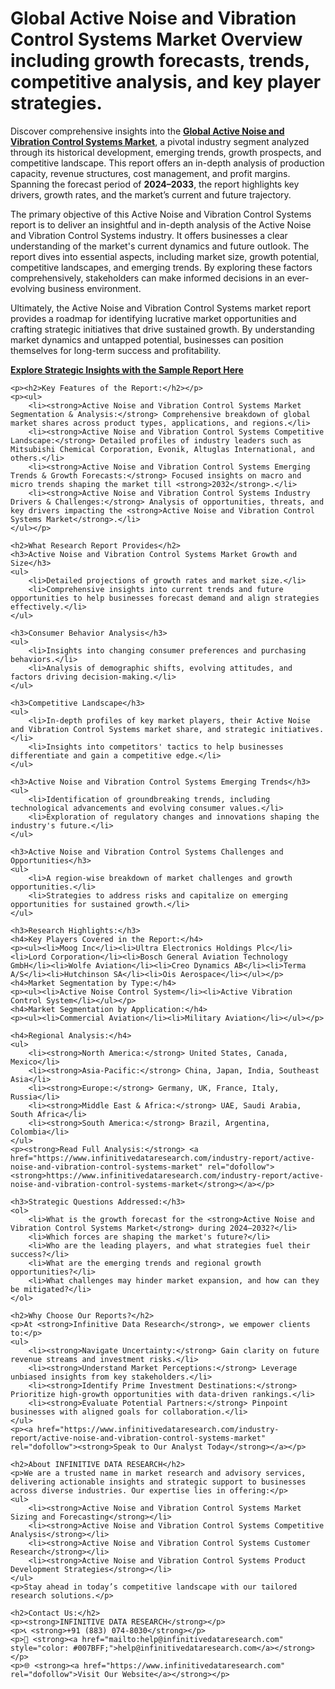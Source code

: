 <h1>Global Active Noise and Vibration Control Systems Market Overview including growth forecasts, trends, competitive analysis, and key player strategies.</h1>
    <p>
        Discover comprehensive insights into the 
        <a href="https://www.infinitivedataresearch.com/industry-report/active-noise-and-vibration-control-systems-market" rel="dofollow"><strong>Global Active Noise and Vibration Control Systems Market</strong></a>, a pivotal industry segment analyzed through its historical development, emerging trends, growth prospects, and competitive landscape. This report offers an in-depth analysis of production capacity, revenue structures, cost management, and profit margins. Spanning the forecast period of <strong>2024–2033</strong>, the report highlights key drivers, growth rates, and the market’s current and future trajectory.
    </p>
    <p>
        The primary objective of this Active Noise and Vibration Control Systems report is to deliver an insightful and in-depth analysis of the Active Noise and Vibration Control Systems industry. It offers businesses a clear understanding of the market's current dynamics and future outlook. The report dives into essential aspects, including market size, growth potential, competitive landscapes, and emerging trends. By exploring these factors comprehensively, stakeholders can make informed decisions in an ever-evolving business environment.
    </p>
    <p>
        Ultimately, the Active Noise and Vibration Control Systems market report provides a roadmap for identifying lucrative market opportunities and crafting strategic initiatives that drive sustained growth. By understanding market dynamics and untapped potential, businesses can position themselves for long-term success and profitability.
    </p>
    <p>
        <a href="https://www.infinitivedataresearch.com/request-sample/reportId=93244" rel="dofollow"><strong>Explore Strategic Insights with the Sample Report Here</strong></a>
    </p>

    <p><h2>Key Features of the Report:</h2></p>
    <p><ul>
        <li><strong>Active Noise and Vibration Control Systems Market Segmentation & Analysis:</strong> Comprehensive breakdown of global market shares across product types, applications, and regions.</li>
        <li><strong>Active Noise and Vibration Control Systems Competitive Landscape:</strong> Detailed profiles of industry leaders such as Mitsubishi Chemical Corporation, Evonik, Altuglas International, and others.</li>
        <li><strong>Active Noise and Vibration Control Systems Emerging Trends & Growth Forecasts:</strong> Focused insights on macro and micro trends shaping the market till <strong>2032</strong>.</li>
        <li><strong>Active Noise and Vibration Control Systems Industry Drivers & Challenges:</strong> Analysis of opportunities, threats, and key drivers impacting the <strong>Active Noise and Vibration Control Systems Market</strong>.</li>
    </ul></p>

    <h2>What Research Report Provides</h2>
    <h3>Active Noise and Vibration Control Systems Market Growth and Size</h3>
    <ul>
        <li>Detailed projections of growth rates and market size.</li>
        <li>Comprehensive insights into current trends and future opportunities to help businesses forecast demand and align strategies effectively.</li>
    </ul>

    <h3>Consumer Behavior Analysis</h3>
    <ul>
        <li>Insights into changing consumer preferences and purchasing behaviors.</li>
        <li>Analysis of demographic shifts, evolving attitudes, and factors driving decision-making.</li>
    </ul>

    <h3>Competitive Landscape</h3>
    <ul>
        <li>In-depth profiles of key market players, their Active Noise and Vibration Control Systems market share, and strategic initiatives.</li>
        <li>Insights into competitors' tactics to help businesses differentiate and gain a competitive edge.</li>
    </ul>

    <h3>Active Noise and Vibration Control Systems Emerging Trends</h3>
    <ul>
        <li>Identification of groundbreaking trends, including technological advancements and evolving consumer values.</li>
        <li>Exploration of regulatory changes and innovations shaping the industry's future.</li>
    </ul>

    <h3>Active Noise and Vibration Control Systems Challenges and Opportunities</h3>
    <ul>
        <li>A region-wise breakdown of market challenges and growth opportunities.</li>
        <li>Strategies to address risks and capitalize on emerging opportunities for sustained growth.</li>
    </ul>

    <h3>Research Highlights:</h3>
    <h4>Key Players Covered in the Report:</h4>
    <p><ul><li>Moog Inc</li><li>Ultra Electronics Holdings Plc</li><li>Lord Corporation</li><li>Bosch General Aviation Technology GmbH</li><li>Wolfe Aviation</li><li>Creo Dynamics AB</li><li>Terma A/S</li><li>Hutchinson SA</li><li>Ois Aerospace</li></ul></p>
    <h4>Market Segmentation by Type:</h4>
    <p><ul><li>Active Noise Control System</li><li>Active Vibration Control System</li></ul></p>
    <h4>Market Segmentation by Application:</h4>
    <p><ul><li>Commercial Aviation</li><li>Military Aviation</li></ul></p>

    <h4>Regional Analysis:</h4>
    <ul>
        <li><strong>North America:</strong> United States, Canada, Mexico</li>
        <li><strong>Asia-Pacific:</strong> China, Japan, India, Southeast Asia</li>
        <li><strong>Europe:</strong> Germany, UK, France, Italy, Russia</li>
        <li><strong>Middle East & Africa:</strong> UAE, Saudi Arabia, South Africa</li>
        <li><strong>South America:</strong> Brazil, Argentina, Colombia</li>
    </ul>
    <p><strong>Read Full Analysis:</strong> <a href="https://www.infinitivedataresearch.com/industry-report/active-noise-and-vibration-control-systems-market" rel="dofollow"><strong>https://www.infinitivedataresearch.com/industry-report/active-noise-and-vibration-control-systems-market</strong></a></p>

    <h3>Strategic Questions Addressed:</h3>
    <ol>
        <li>What is the growth forecast for the <strong>Active Noise and Vibration Control Systems Market</strong> during 2024–2032?</li>
        <li>Which forces are shaping the market's future?</li>
        <li>Who are the leading players, and what strategies fuel their success?</li>
        <li>What are the emerging trends and regional growth opportunities?</li>
        <li>What challenges may hinder market expansion, and how can they be mitigated?</li>
    </ol>

    <h2>Why Choose Our Reports?</h2>
    <p>At <strong>Infinitive Data Research</strong>, we empower clients to:</p>
    <ul>
        <li><strong>Navigate Uncertainty:</strong> Gain clarity on future revenue streams and investment risks.</li>
        <li><strong>Understand Market Perceptions:</strong> Leverage unbiased insights from key stakeholders.</li>
        <li><strong>Identify Prime Investment Destinations:</strong> Prioritize high-growth opportunities with data-driven rankings.</li>
        <li><strong>Evaluate Potential Partners:</strong> Pinpoint businesses with aligned goals for collaboration.</li>
    </ul>
    <p><a href="https://www.infinitivedataresearch.com/industry-report/active-noise-and-vibration-control-systems-market" rel="dofollow"><strong>Speak to Our Analyst Today</strong></a></p>

    <h2>About INFINITIVE DATA RESEARCH</h2>
    <p>We are a trusted name in market research and advisory services, delivering actionable insights and strategic support to businesses across diverse industries. Our expertise lies in offering:</p>
    <ul>
        <li><strong>Active Noise and Vibration Control Systems Market Sizing and Forecasting</strong></li>
        <li><strong>Active Noise and Vibration Control Systems Competitive Analysis</strong></li>
        <li><strong>Active Noise and Vibration Control Systems Customer Research</strong></li>
        <li><strong>Active Noise and Vibration Control Systems Product Development Strategies</strong></li>
    </ul>
    <p>Stay ahead in today’s competitive landscape with our tailored research solutions.</p>

    <h2>Contact Us:</h2>
    <p><strong>INFINITIVE DATA RESEARCH</strong></p>
    <p>📞 <strong>+91 (883) 074-8030</strong></p>
    <p>📧 <strong><a href="mailto:help@infinitivedataresearch.com" style="color: #007BFF;">help@infinitivedataresearch.com</a></strong></p>
    <p>🌐 <strong><a href="https://www.infinitivedataresearch.com" rel="dofollow">Visit Our Website</a></strong></p>
